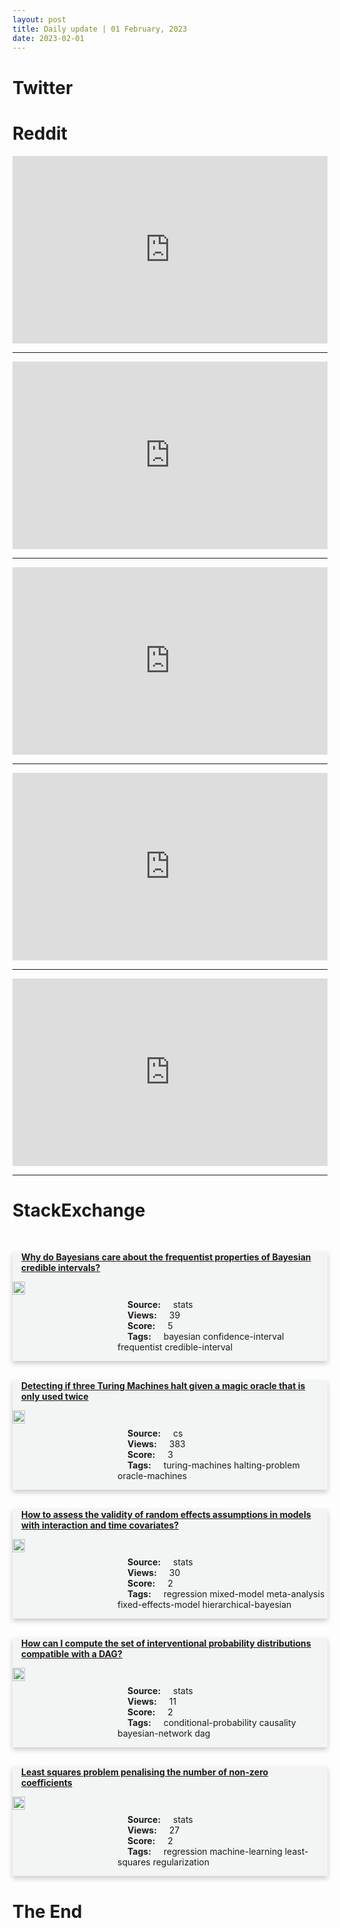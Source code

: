 ```yaml
---
layout: post
title: Daily update | 01 February, 2023
date: 2023-02-01
---
```


<script async src="https://platform.twitter.com/widgets.js" charset="utf-8"></script>


<script src='https://storage.ko-fi.com/cdn/scripts/overlay-widget.js'></script>
<script>
  kofiWidgetOverlay.draw('themldojo', {
    'type': 'floating-chat',
    'floating-chat.donateButton.text': 'Support me',
    'floating-chat.donateButton.background-color': '#f45d22',
    'floating-chat.donateButton.text-color': '#fff'
  });
</script>

# Twitter 

<blockquote class="twitter-tweet"><a href="https://twitter.com/TheMoonCarl/status/1620435139024293888"></a></blockquote>

<blockquote class="twitter-tweet"><a href="https://twitter.com/unusual_whales/status/1620454610019274752"></a></blockquote>

<blockquote class="twitter-tweet"><a href="https://twitter.com/svpino/status/1620406606885429248"></a></blockquote>

<blockquote class="twitter-tweet"><a href="https://twitter.com/Schuldensuehner/status/1620492857433014275"></a></blockquote>

<blockquote class="twitter-tweet"><a href="https://twitter.com/skdh/status/1620313494330671105"></a></blockquote>

<blockquote class="twitter-tweet"><a href="https://twitter.com/OpenAI/status/1620484691462852609"></a></blockquote>

<blockquote class="twitter-tweet"><a href="https://twitter.com/stanfordnlp/status/1620231442231099394"></a></blockquote>

<blockquote class="twitter-tweet"><a href="https://twitter.com/ylecun/status/1620533783702433792"></a></blockquote>

<blockquote class="twitter-tweet"><a href="https://twitter.com/huggingface/status/1620435657566081026"></a></blockquote>

<blockquote class="twitter-tweet"><a href="https://twitter.com/DeepMind/status/1620411704235679746"></a></blockquote>

# Reddit 

<iframe id="reddit-embed" src="https://www.redditmedia.com/r/datascience/comments/10pkvru/let_the_data_speak?ref_source=embed&amp;ref=share&amp;embed=true" sandbox="allow-scripts allow-same-origin allow-popups" style="border: none;" height="300" width="100%" scrolling="yes"></iframe>
<hr style="width:100%;text-align:left;margin-left:0">
<iframe id="reddit-embed" src="https://www.redditmedia.com/r/MachineLearning/comments/10pu9eh/d_have_researchers_given_up_on_traditional?ref_source=embed&amp;ref=share&amp;embed=true" sandbox="allow-scripts allow-same-origin allow-popups" style="border: none;" height="300" width="100%" scrolling="yes"></iframe>
<hr style="width:100%;text-align:left;margin-left:0">
<iframe id="reddit-embed" src="https://www.redditmedia.com/r/datascience/comments/10q10ul/made_a_bad_mistake_as_intern_how_can_i_move?ref_source=embed&amp;ref=share&amp;embed=true" sandbox="allow-scripts allow-same-origin allow-popups" style="border: none;" height="300" width="100%" scrolling="yes"></iframe>
<hr style="width:100%;text-align:left;margin-left:0">
<iframe id="reddit-embed" src="https://www.redditmedia.com/r/dataengineering/comments/10pqspk/weekend_data_engineering_projectbuilding_spotify?ref_source=embed&amp;ref=share&amp;embed=true" sandbox="allow-scripts allow-same-origin allow-popups" style="border: none;" height="300" width="100%" scrolling="yes"></iframe>
<hr style="width:100%;text-align:left;margin-left:0">
<iframe id="reddit-embed" src="https://www.redditmedia.com/r/dataengineering/comments/10pxqcl/what_should_experienced_data_engineers_be_doing?ref_source=embed&amp;ref=share&amp;embed=true" sandbox="allow-scripts allow-same-origin allow-popups" style="border: none;" height="300" width="100%" scrolling="yes"></iframe>
<hr style="width:100%;text-align:left;margin-left:0">

<style>
.card {
box-shadow: 0 4px 8px 0 rgba(0,0,0,0.2);
transition: 0.3s;
width: 100%;
background-color: #F3F4F4;
}
p{
    margin-left:  3em;
    padding-top: 1em;
}
.part2{
    display: grid;
    grid-template-columns: 1fr 3fr;
}
h4{
    margin: 1em;
}

.card:hover {
box-shadow: 0 8px 16px 0 rgba(0,0,0,0.2);
}
b {
padding: 2px 16px;
}
</style>
  
# StackExchange 


  <br>
  <div class="card">
  <h4><a href='https://stats.stackexchange.com/questions/603810/why-do-bayesians-care-about-the-frequentist-properties-of-bayesian-credible-inte'>Why do Bayesians care about the frequentist properties of Bayesian credible intervals?</a></h4> 
  <div class="part2">
      <img src="https://cdn.sstatic.net/Sites/stats/Img/apple-touch-icon@2.png?v=344f57aa10cc" alt="Img missing!" style="width:40%">
      <p><b>Source:</b> stats<br><b>Views:</b> 39<br><b>Score:</b> 5<br><b>Tags:</b> <span class="badge badge-dark">bayesian</span> <span class="badge badge-dark">confidence-interval</span> <span class="badge badge-dark">frequentist</span> <span class="badge badge-dark">credible-interval</span></p> 
  </div>
  </div>
      
  <br>
  <div class="card">
  <h4><a href='https://cs.stackexchange.com/questions/157212/detecting-if-three-turing-machines-halt-given-a-magic-oracle-that-is-only-used-t'>Detecting if three Turing Machines halt given a magic oracle that is only used twice</a></h4> 
  <div class="part2">
      <img src="https://cdn.sstatic.net/Sites/cs/Img/apple-touch-icon@2.png?v=324a3e0c2b03" alt="Img missing!" style="width:40%">
      <p><b>Source:</b> cs<br><b>Views:</b> 383<br><b>Score:</b> 3<br><b>Tags:</b> <span class="badge badge-dark">turing-machines</span> <span class="badge badge-dark">halting-problem</span> <span class="badge badge-dark">oracle-machines</span></p> 
  </div>
  </div>
      
  <br>
  <div class="card">
  <h4><a href='https://stats.stackexchange.com/questions/603717/how-to-assess-the-validity-of-random-effects-assumptions-in-models-with-interact'>How to assess the validity of random effects assumptions in models with interaction and time covariates?</a></h4> 
  <div class="part2">
      <img src="https://cdn.sstatic.net/Sites/stats/Img/apple-touch-icon@2.png?v=344f57aa10cc" alt="Img missing!" style="width:40%">
      <p><b>Source:</b> stats<br><b>Views:</b> 30<br><b>Score:</b> 2<br><b>Tags:</b> <span class="badge badge-dark">regression</span> <span class="badge badge-dark">mixed-model</span> <span class="badge badge-dark">meta-analysis</span> <span class="badge badge-dark">fixed-effects-model</span> <span class="badge badge-dark">hierarchical-bayesian</span></p> 
  </div>
  </div>
      
  <br>
  <div class="card">
  <h4><a href='https://stats.stackexchange.com/questions/603742/how-can-i-compute-the-set-of-interventional-probability-distributions-compatible'>How can I compute the set of interventional probability distributions compatible with a DAG?</a></h4> 
  <div class="part2">
      <img src="https://cdn.sstatic.net/Sites/stats/Img/apple-touch-icon@2.png?v=344f57aa10cc" alt="Img missing!" style="width:40%">
      <p><b>Source:</b> stats<br><b>Views:</b> 11<br><b>Score:</b> 2<br><b>Tags:</b> <span class="badge badge-dark">conditional-probability</span> <span class="badge badge-dark">causality</span> <span class="badge badge-dark">bayesian-network</span> <span class="badge badge-dark">dag</span></p> 
  </div>
  </div>
      
  <br>
  <div class="card">
  <h4><a href='https://stats.stackexchange.com/questions/603807/least-squares-problem-penalising-the-number-of-non-zero-coefficients'>Least squares problem penalising the number of non-zero coefficients</a></h4> 
  <div class="part2">
      <img src="https://cdn.sstatic.net/Sites/stats/Img/apple-touch-icon@2.png?v=344f57aa10cc" alt="Img missing!" style="width:40%">
      <p><b>Source:</b> stats<br><b>Views:</b> 27<br><b>Score:</b> 2<br><b>Tags:</b> <span class="badge badge-dark">regression</span> <span class="badge badge-dark">machine-learning</span> <span class="badge badge-dark">least-squares</span> <span class="badge badge-dark">regularization</span></p> 
  </div>
  </div>
      
# The End